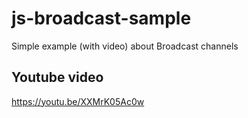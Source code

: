 # js-broadcast-sample
Simple example (with video) about Broadcast channels

## Youtube video
https://youtu.be/XXMrK05Ac0w


